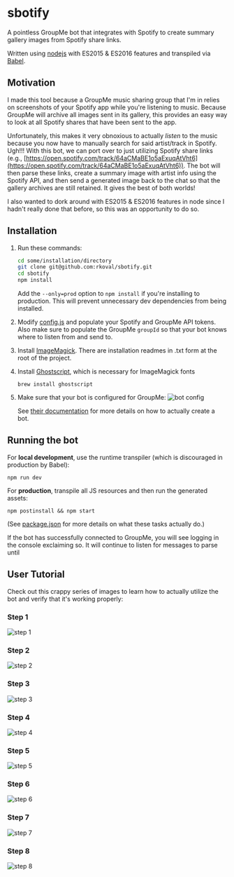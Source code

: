 # sbotify
A pointless GroupMe bot that integrates with Spotify to create summary gallery images from Spotify share links. 

Written using [nodejs](https://nodejs.org/en/) with ES2015 & ES2016 features and transpiled via [Babel](https://babeljs.io/).

## Motivation
I made this tool because a GroupMe music sharing group that I'm in relies on screenshots of your Spotify app while you're listening to music. Because GroupMe will archive all images sent in its gallery, this provides an easy way to look at all Spotify shares that have been sent to the app. 

Unfortunately, this makes it very obnoxious to actually *listen* to the music because you now have to manually search for said artist/track in Spotify. Ugh!!! With this bot, we can port over to just utilizing Spotify share links (e.g., [https://open.spotify.com/track/64aCMaBE1o5aExuqAtVht6](https://open.spotify.com/track/64aCMaBE1o5aExuqAtVht6)). The bot will then parse these links, create a summary image with artist info using the Spotify API, and then send a generated image back to the chat so that the gallery archives are still retained. It gives the best of both worlds!

I also wanted to dork around with ES2015 & ES2016 features in node since I hadn't really done that before, so this was an opportunity to do so.

## Installation
1. Run these commands:
   ```sh
   cd some/installation/directory
   git clone git@github.com:rkoval/sbotify.git
   cd sbotify
   npm install
   ```
   
   Add the `--only=prod` option to `npm install` if you're installing to production. This will prevent unnecessary dev dependencies from being installed.

1. Modify [config.js](lib/config.js) and populate your Spotify and GroupMe API tokens. Also make sure to populate the GroupMe `groupId` so that your bot knows where to listen from and send to.

1. Install [ImageMagick](https://github.com/ImageMagick/ImageMagick). There are installation readmes in .txt form at the root of the project.

1. Install [Ghostscript](http://www.ghostscript.com/), which is necessary for ImageMagick fonts

   ```
   brew install ghostscript
   ```

1. Make sure that your bot is configured for GroupMe:
![bot config](readme_images/bot_config.jpg)

   See [their documentation](https://dev.groupme.com/tutorials/bots) for more details on how to actually create a bot.


## Running the bot
For **local development**, use the runtime transpiler (which is discouraged in production by Babel):

```
npm run dev
```
For **production**, transpile all JS resources and then run the generated assets:

```
npm postinstall && npm start
```

(See [package.json](package.json) for more details on what these tasks actually do.)

If the bot has successfully connected to GroupMe, you will see logging in the console exclaiming so. It will continue to listen for messages to parse until

## User Tutorial
Check out this crappy series of images to learn how to actually utilize the bot and verify that it's working properly:

### Step 1
![step 1](readme_images/step_1.jpg)

### Step 2
![step 2](readme_images/step_2.jpg)

### Step 3
![step 3](readme_images/step_3.jpg)

### Step 4
![step 4](readme_images/step_4.jpg)

### Step 5
![step 5](readme_images/step_5.jpg)

### Step 6
![step 6](readme_images/step_6.jpg)

### Step 7
![step 7](readme_images/step_7.jpg)

### Step 8
![step 8](readme_images/step_8.jpg)
